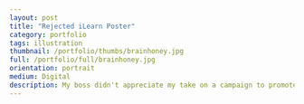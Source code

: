 ```yaml
---
layout: post
title: "Rejected iLearn Poster"
category: portfolio
tags: illustration
thumbnail: /portfolio/thumbs/brainhoney.jpg
full: /portfolio/full/brainhoney.jpg
orientation: portrait
medium: Digital
description: My boss didn't appreciate my take on a campaign to promote the new online-learning site for our school, BYU Idaho. The system has used the Brainhoney management system for years, and moving away from it has been greeting by cheers from the student body.
---
```

